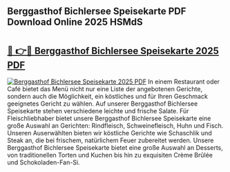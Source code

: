 ## Berggasthof Bichlersee Speisekarte PDF Download Online 2025 HSMdS

# <h2><a href="http://gc7azf.nevu.top/?p=Berggasthof+Bichlersee+Speisekarte">🔗 👉🔴 Berggasthof Bichlersee Speisekarte 2025 PDF</a></h2>

[![Berggasthof Bichlersee Speisekarte 2025 PDF](https://i.imgur.com/dBaPXMq.png)](http://gc7azf.nevu.top/?p=Berggasthof+Bichlersee+Speisekarte)
In einem Restaurant oder Café bietet das Menü nicht nur eine Liste der angebotenen Gerichte, sondern auch die Möglichkeit, ein köstliches und für Ihren Geschmack geeignetes Gericht zu wählen. Auf unserer Berggasthof Bichlersee Speisekarte stehen verschiedene leichte und frische Salate. Für Fleischliebhaber bietet unsere Berggasthof Bichlersee Speisekarte eine große Auswahl an Gerichten: Rindfleisch, Schweinefleisch, Huhn und Fisch. Unseren Auserwählten bieten wir köstliche Gerichte wie Schaschlik und Steak an, die bei frischem, natürlichem Feuer zubereitet werden. Unsere Berggasthof Bichlersee Speisekarte bietet eine große Auswahl an Desserts, von traditionellen Torten und Kuchen bis hin zu exquisiten Crème Brûlée und Schokoladen-Fan-Si.
